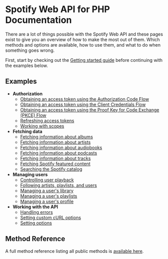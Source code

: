 # Spotify Web API for PHP Documentation
There are a lot of things possible with the Spotify Web API and these pages exist to give you an overview of how to make the most out of them. Which methods and options are available, how to use them, and what to do when something goes wrong.

First, start by checking out the [Getting started guide](/docs/getting-started.md) before continuing with the examples below.

## Examples
* **Authorization**
    * [Obtaining an access token using the Authorization Code Flow](/docs/examples/access-token-with-authorization-code-flow.md)
    * [Obtaining an access token using the Client Credentials Flow](/docs/examples/access-token-with-client-credentials-flow.md)
    * [Obtaining an access token using the Proof Key for Code Exchange (PKCE) Flow](/docs/examples/access-token-with-pkce-flow.md)
    * [Refreshing access tokens](/docs/examples/refreshing-access-tokens.md)
    * [Working with scopes](/docs/examples/working-with-scopes.md)
* **Fetching data**
    * [Fetching information about albums](/docs/examples/fetching-album-information.md)
    * [Fetching information about artists](/docs/examples/fetching-artist-information.md)
    * [Fetching information about audiobooks](/docs/examples/fetching-audiobook-information.md)
    * [Fetching information about podcasts](/docs/examples/fetching-podcast-information.md)
    * [Fetching information about tracks](/docs/examples/fetching-track-information.md)
    * [Fetching Spotify featured content](/docs/examples/fetching-spotify-featured-content.md)
    * [Searching the Spotify catalog](/docs/examples/searching-the-spotify-catalog.md)
* **Managing users**
    * [Controlling user playback](/docs/examples/controlling-user-playback.md)
    * [Following artists, playlists, and users](/docs/examples/following-artists-playlists-and-users.md)
    * [Managing a user's library](/docs/examples/managing-user-library.md)
    * [Managing a user's playlists](/docs/examples/managing-user-playlists.md)
    * [Managing a user's profile](/docs/examples/managing-user-profiles.md)
* **Working with the API**
    * [Handling errors](/docs/examples/handling-errors.md)
    * [Setting custom cURL options](/docs/examples/setting-custom-curl-options.md)
    * [Setting options](/docs/examples/setting-options.md)

## Method Reference
A full method reference listing all public methods is [available here](/docs/method-reference/).
